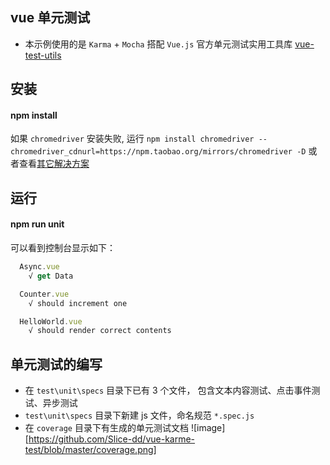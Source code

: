 ## vue 单元测试

- 本示例使用的是 `Karma` + `Mocha` 搭配 `Vue.js` 官方单元测试实用工具库 [vue-test-utils](https://vue-test-utils.vuejs.org/zh/) 


## 安装
#### npm install
如果 `chromedriver` 安装失败, 运行 `npm install chromedriver --chromedriver_cdnurl=https://npm.taobao.org/mirrors/chromedriver -D` 或者查看[其它解决方案](https://www.npmjs.com/package/chromedriver)

## 运行
#### npm run unit

可以看到控制台显示如下：
```javascript
  Async.vue
    √ get Data

  Counter.vue
    √ should increment one

  HelloWorld.vue
    √ should render correct contents
```

## 单元测试的编写
- 在 `test\unit\specs` 目录下已有 3 个文件， 包含文本内容测试、点击事件测试、异步测试
- `test\unit\specs` 目录下新建 js 文件，命名规范 `*.spec.js`
- 在 `coverage` 目录下有生成的单元测试文档
![image][https://github.com/Slice-dd/vue-karme-test/blob/master/coverage.png]




